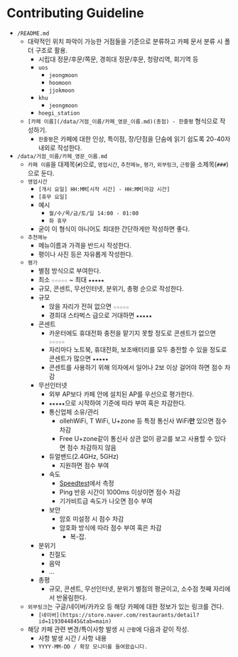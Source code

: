 # Contributing Guideline

* `/README.md`
    + 대략적인 위치 파악이 가능한 거점들을 기준으로 분류하고 카페 문서 분류 시 폴더 구조로 활용.
        - 시립대 정문/후문/쪽문, 경희대 정문/후문, 청량리역, 회기역 등
		- `uos`
			- `jeongmoon`
			- `hoomoon`
			- `jjokmoon`
		- `khu`
			- `jeongmoon`
		- `hoegi_station`
    + `[카페 이름](/data/거점_이름/카페_영문_이름.md)(총점) - 한줄평` 형식으로 작성하기.
		- `한줄평`은 카페에 대한 인상, 특이점, 장/단점을 단숨에 읽기 쉽도록 20-40자 내외로 작성한다. 
* `/data/거점_이름/카페_영문_이름.md`
    + `카페 이름`을 대제목(`#`)으로, `영업시간`, `추천메뉴`, `평가`, `외부링크`, `근황`을 소제목(`###`)으로 둔다.
	+ `영업시간`
		- `[개시 요일] HH:MM[시작 시간] - HH:MM[마감 시간]`
		- `[휴무 요일]`
		- 예시
			+ `월/수/목/금/토/일 14:00 - 01:00`
			+ `화 휴무`
		- 굳이 이 형식이 아니어도 최대한 간단하게만 작성하면 좋다.
	+ `추천메뉴`
		- 메뉴이름과 가격을 반드시 작성한다.
		- 평이나 사진 등은 자유롭게 작성한다.
    + `평가`
		- 별점 방식으로 부여한다.
        - 최소 `☆☆☆☆☆` ~ 최대 `★★★★★`
        - 규모, 콘센트, 무선인터넷, 분위기, 총평 순으로 작성한다.
		- 규모
			- 앉을 자리가 전혀 없으면 `☆☆☆☆☆`
			- 경희대 스타벅스 급으로 거대하면 `★★★★★`
		- 콘센트
			- 카운터에도 휴대전화 충전을 맡기지 못할 정도로 콘센트가 없으면 `☆☆☆☆☆`
			- 자리마다 노트북, 휴대전화, 보조배터리를 모두 충전할 수 있을 정도로 콘센트가 많으면 `★★★★★`
			- 콘센트를 사용하기 위해 의자에서 일어나 2보 이상 걸어야 하면 점수 차감
		- 무선인터넷
			- 외부 AP보다 카페 안에 설치된 AP를 우선으로 평가한다.
			- `★★★★★`으로 시작하여 기준에 따라 부여 혹은 차감한다.
			- 통신업체 소유/관리
				- ollehWiFi, T WiFi, U+zone 등 특정 통신사 WiFi**만** 있으면 점수 차감
				- Free U+zone같이 통신사 상관 없이 광고를 보고 사용할 수 있다면 점수 차감하지 않음
			- 듀얼밴드(2.4GHz, 5GHz)
				- 지원하면 점수 부여
			- 속도
				- [Speedtest](https://www.speedtest.net/)에서 측정
				- Ping 반응 시간이 1000ms 이상이면 점수 차감
				- 기가비트급 속도가 나오면 점수 부여
			- 보안
				- 암호 미설정 시 점수 차감
				- 암호화 방식에 따라 점수 부여 혹은 차감
					- 복-잡.
		- 분위기
			- 친절도
			- 음악
			- ...
		- 총평
			- 규모, 콘센트, 무선인터넷, 분위기 별점의 평균이고, 소수점 첫째 자리에서 반올림한다.
    + `외부링크`는 구글/네이버/카카오 등 해당 카페에 대한 정보가 있는 링크를 건다.
        - `[네이버](https://store.naver.com/restaurants/detail?id=1193044845&tab=main)`
    + 해당 카페 관련 변경/특이사항 발생 시 `근황`에 다음과 같이 작성.
        - 사항 발생 시간 / 사항 내용
        - `YYYY-MM-DD / 확장 모니터를 들여왔습니다.`
